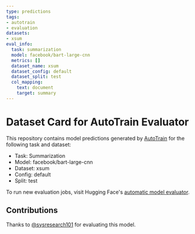 ```yaml
---
type: predictions
tags:
- autotrain
- evaluation
datasets:
- xsum
eval_info:
  task: summarization
  model: facebook/bart-large-cnn
  metrics: []
  dataset_name: xsum
  dataset_config: default
  dataset_split: test
  col_mapping:
    text: document
    target: summary
---
```

# Dataset Card for AutoTrain Evaluator

This repository contains model predictions generated by [AutoTrain](https://huggingface.co/autotrain) for the following task and dataset:

* Task: Summarization
* Model: facebook/bart-large-cnn
* Dataset: xsum
* Config: default
* Split: test

To run new evaluation jobs, visit Hugging Face's [automatic model evaluator](https://huggingface.co/spaces/autoevaluate/model-evaluator).

## Contributions

Thanks to [@sysresearch101](https://huggingface.co/sysresearch101) for evaluating this model.